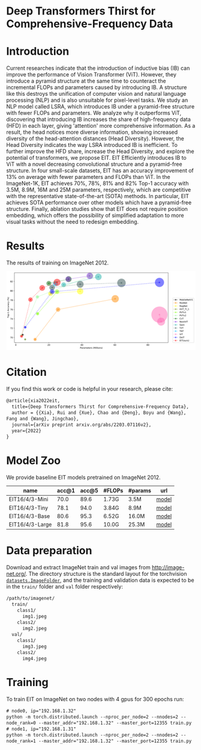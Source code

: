 # Deep Transformers Thirst for Comprehensive-Frequency Data

# Introduction
Current researches indicate that the introduction of inductive bias (IB) can improve the performance of Vision Transformer (ViT). However, they introduce a pyramid structure at the same time to counteract the incremental FLOPs and parameters caused by introducing IB. A structure like this destroys the unification of computer vision and natural language processing (NLP) and is also unsuitable for pixel-level tasks. We study an NLP model called LSRA, which introduces IB under a pyramid-free structure with fewer FLOPs and parameters. We analyze why it outperforms ViT, discovering that introducing IB increases the share of high-frequency data (HFD) in each layer, giving 'attention' more comprehensive information. As a result, the head notices more diverse information, showing increased diversity of the head-attention distances (Head Diversity). However, the Head Diversity indicates the way LSRA introduced IB is inefficient. To further improve the HFD share, increase the Head Diversity, and explore the potential of transformers, we propose EIT. EIT Efficiently introduces IB to ViT with a novel decreasing convolutional structure and a pyramid-free structure. In four small-scale datasets, EIT has an accuracy improvement of 13% on average with fewer parameters and FLOPs than ViT. In the ImageNet-1K, EIT achieves 70%, 78%, 81% and 82% Top-1 accuracy with 3.5M, 8.9M, 16M and 25M parameters, respectively, which are competitive with the representative state-of-the-art (SOTA) methods. In particular, EIT achieves SOTA performance over other models which have a pyramid-free structure. Finally, ablation studies show that EIT does not require position embedding, which offers the possibility of simplified adaptation to more visual tasks without the need to redesign embedding.

# Results
The results of training on ImageNet 2012.

![re](https://github.com/MrHaiPi/EIT/blob/main/imagenet1k.jpg)

# Citation
If you find this work or code is helpful in your research, please cite:
```
@article{xia2022eit,
  title={Deep Transformers Thirst for Comprehensive-Frequency Data},
  author = {{Xia}, Rui and {Xue}, Chao and {Deng}, Boyu and {Wang}, Fang and {Wang}, Jingchao},
  journal={arXiv preprint arxiv.org/abs/2203.07116v2},
  year={2022}
}
```

# Model Zoo

We provide baseline EIT models pretrained on ImageNet 2012.

| name | acc@1 | acc@5 | #FLOPs | #params | url |     
| --- | --- | --- | --- | --- | --- | 
| EIT16/4/3-Mini | 70.0 | 89.6 | 1.73G | 3.5M | [model](https://github.com/MrHaiPi/EIT/tree/main/model/eit-16-4-3-mini) |  
| EIT16/4/3-Tiny | 78.1 | 94.0 | 3.84G | 8.9M | [model](https://github.com/MrHaiPi/EIT/tree/main/model/eit-16-4-3-tiny) |  
| EIT16/4/3-Base | 80.6 | 95.3 | 6.52G | 16.0M | [model](https://github.com/MrHaiPi/EIT/tree/main/model/eit-16-4-3-base) |  
| EIT16/4/3-Large | 81.8 | 95.6 | 10.0G | 25.3M | [model](https://github.com/MrHaiPi/EIT/tree/main/model/eit-16-4-3-large) |  


# Data preparation

Download and extract ImageNet train and val images from http://image-net.org/.
The directory structure is the standard layout for the torchvision [`datasets.ImageFolder`](https://pytorch.org/docs/stable/torchvision/datasets.html#imagefolder), and the training and validation data is expected to be in the `train/` folder and `val` folder respectively:

```
/path/to/imagenet/
  train/
    class1/
      img1.jpeg
    class2/
      img2.jpeg
  val/
    class1/
      img3.jpeg
    class2/
      img4.jpeg
```

# Training
To train EIT on ImageNet on two nodes with 4 gpus for 300 epochs run:
```
# node0, ip="192.168.1.32"
python -m torch.distributed.launch --nproc_per_node=2 --nnodes=2 --node_rank=0 --master_addr="192.168.1.32" --master_port=12355 train.py
# node1, ip="192.168.1.31"
python -m torch.distributed.launch --nproc_per_node=2 --nnodes=2 --node_rank=1 --master_addr="192.168.1.32" --master_port=12355 train.py
```
